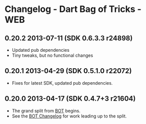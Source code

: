 # Changelog - Dart Bag of Tricks - WEB

## 0.20.2 2013-07-11 (SDK 0.6.3.3 r24898)

* Updated pub dependencies
* Tiny tweaks, but no functional changes

## 0.20.1 2013-04-29 (SDK 0.5.1.0 r22072)

* Fixes for latest SDK, updated pub dependencies.

## 0.20.0 2013-04-17 (SDK 0.4.7+3 r21604)

* The grand split from [BOT](https://github.com/kevmoo/bot.dart) begins.
* See the [BOT Changelog](https://github.com/kevmoo/bot.dart/blob/master/changelog.md) for work leading up to the split.
